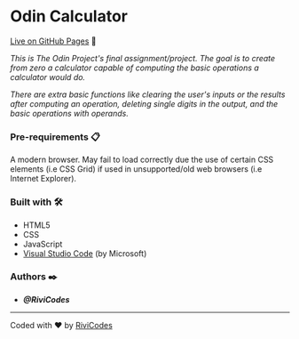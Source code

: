 # Odin Calculator

[Live on GitHub Pages](https://rivicodes.github.io/odin-calculator/) 🚀

_This is The Odin Project's final assignment/project. The goal is to create from zero a calculator capable of computing the basic operations a calculator would do._

_There are extra basic functions like clearing the user's inputs or the results after computing an operation, deleting single digits in the output, and the basic operations with operands._

### Pre-requirements 📋

A modern browser. May fail to load correctly due the use of certain CSS elements (i.e CSS Grid) if used in unsupported/old web browsers (i.e Internet Explorer).

### Built with 🛠️

* HTML5
* CSS
* JavaScript
* [Visual Studio Code](https://code.visualstudio.com/) (by Microsoft)

### Authors ✒️

* ***@RiviCodes***

---

Coded with ❤️ by [RiviCodes](https://github.com/RiviCodes)